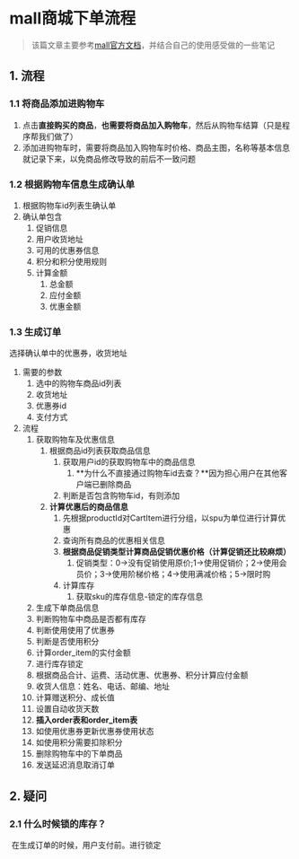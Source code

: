 # mall商城下单流程

>该篇文章主要参考[mall官方文档](http://www.macrozheng.com/#/README)，并结合自己的使用感受做的一些笔记

## 1. 流程

### 1.1 将商品添加进购物车

1. 点击**直接购买的商品**，**也需要将商品加入购物车**，然后从购物车结算（只是程序帮我们做了）
2. 添加进购物车时，需要将商品加入购物车时价格、商品主图，名称等基本信息就记录下来，以免商品修改导致的前后不一致问题

### 1.2 根据购物车信息生成确认单

1. 根据购物车id列表生确认单
2. 确认单包含
   1. 促销信息
   2. 用户收货地址
   3. 可用的优惠券信息
   4. 积分和积分使用规则
   5. 计算金额
      1. 总金额
      2. 应付金额
      3. 优惠金额

### 1.3 生成订单

选择确认单中的优惠券，收货地址

1. 需要的参数
   1. 选中的购物车商品id列表
   2. 收货地址
   3. 优惠券id
   4. 支付方式
2. 流程
   1. 获取购物车及优惠信息
      1. 根据商品id列表获取商品信息
         1. 获取用户id的获取购物车中的商品信息
            1. **为什么不直接通过购物车id去查？**因为担心用户在其他客户端已删除商品
         2. 判断是否包含购物车id，有则添加
      2. **计算优惠后的商品信息**
         1. 先根据productId对CartItem进行分组，以spu为单位进行计算优惠
         2. 查询所有商品的优惠相关信息
         3. **根据商品促销类型计算商品促销优惠价格（计算促销还比较麻烦）**
            1. 促销类型：0->没有促销使用原价;1->使用促销价；2->使用会员价；3->使用阶梯价格；4->使用满减价格；5->限时购
         4. 计算库存
            1. 获取sku的库存信息-锁定的库存信息
   2. 生成下单商品信息
   3. 判断购物车中商品是否都有库存
   4. 判断使用使用了优惠券
   5. 判断是否使用积分
   6. 计算order_item的实付金额
   7. 进行库存锁定
   8. 根据商品合计、运费、活动优惠、优惠券、积分计算应付金额
   9. 收货人信息：姓名、电话、邮编、地址
   10. 计算赠送积分、成长值
   11. 设置自动收货天数
   12. **插入order表和order_item表**
   13. 如使用优惠券更新优惠券使用状态
   14. 如使用积分需要扣除积分
   15. 删除购物车中的下单商品
   16. 发送延迟消息取消订单



## 2. 疑问

### 2.1 什么时候锁的库存？

​	在生成订单的时候，用户支付前。进行锁定